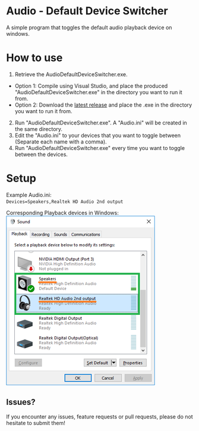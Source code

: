 # Audio - Default Device Switcher
A simple program that toggles the default audio playback device on windows.

# How to use
1. Retrieve the AudioDefaultDeviceSwitcher.exe.
  * Option 1: Compile using Visual Studio, and place the produced "AudioDefaultDeviceSwitcher.exe" in the directory you want to run it from.
  * Option 2: Download the [latest release](https://github.com/XplittR/AudioDefaultDeviceSwitcher/releases) and place the .exe in the directory you want to run it from.  
2. Run "AudioDefaultDeviceSwitcher.exe". A "Audio.ini" will be created in the same directory.  
3. Edit the "Audio.ini" to your devices that you want to toggle between (Separate each name with a comma).  
4. Run "AudioDefaultDeviceSwitcher.exe" every time you want to toggle between the devices.  

# Setup
Example Audio.ini:  
`Devices=Speakers,Realtek HD Audio 2nd output`

Corresponding Playback devices in Windows:  
![Devices](/DeviceImage.png?raw=true "Devices")


## Issues?
If you encounter any issues, feature requests or pull requests, please do not hesitate to submit them!
